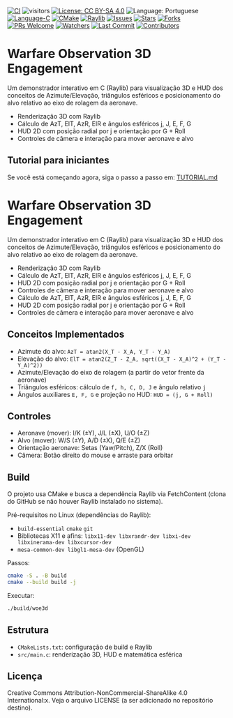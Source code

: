 [![CI](https://github.com/ArvoreDosSaberes/Warfare_Observation_3d_Engagement/actions/workflows/ci.yml/badge.svg)](https://github.com/ArvoreDosSaberes/Warfare_Observation_3d_Engagement/actions/workflows/ci.yml)
![visitors](https://visitor-badge.laobi.icu/badge?page_id=ArvoreDosSaberes.Warfare_Observation_3d_Engagement)
[![License: CC BY-SA 4.0](https://img.shields.io/badge/License-CC_BY--SA_4.0-blue.svg)](https://creativecommons.org/licenses/by-sa/4.0/)
![Language: Portuguese](https://img.shields.io/badge/Language-Portuguese-brightgreen.svg)
[![Language-C](https://img.shields.io/badge/language-C-blue.svg)](https://en.wikipedia.org/wiki/C_(programming_language))
[![CMake](https://img.shields.io/badge/build-CMake-informational.svg)](https://cmake.org/)
[![Raylib](https://img.shields.io/badge/graphics-raylib-2ea44f.svg)](https://www.raylib.com/)
[![Issues](https://img.shields.io/github/issues/ArvoreDosSaberes/Warfare_Observation_3d_Engagement.svg)](https://github.com/ArvoreDosSaberes/Warfare_Observation_3d_Engagement/issues)
[![Stars](https://img.shields.io/github/stars/ArvoreDosSaberes/Warfare_Observation_3d_Engagement.svg)](https://github.com/ArvoreDosSaberes/Warfare_Observation_3d_Engagement/stargazers)
[![Forks](https://img.shields.io/github/forks/ArvoreDosSaberes/Warfare_Observation_3d_Engagement.svg)](https://github.com/ArvoreDosSaberes/Warfare_Observation_3d_Engagement/network/members)
[![PRs Welcome](https://img.shields.io/badge/PRs-welcome-brightgreen.svg)](https://makeapullrequest.com)
[![Watchers](https://img.shields.io/github/watchers/ArvoreDosSaberes/Warfare_Observation_3d_Engagement)](https://github.com/ArvoreDosSaberes/Warfare_Observation_3d_Engagement/watchers)
[![Last Commit](https://img.shields.io/github/last-commit/ArvoreDosSaberes/Warfare_Observation_3d_Engagement)](https://github.com/ArvoreDosSaberes/Warfare_Observation_3d_Engagement/commits)
[![Contributors](https://img.shields.io/github/contributors/ArvoreDosSaberes/Warfare_Observation_3d_Engagement)](https://github.com/ArvoreDosSaberes/Warfare_Observation_3d_Engagement/graphs/contributors)

# Warfare Observation 3D Engagement

Um demonstrador interativo em C (Raylib) para visualização 3D e HUD dos conceitos de Azimute/Elevação, triângulos esféricos e posicionamento do alvo relativo ao eixo de rolagem da aeronave.

 - Renderização 3D com Raylib
 - Cálculo de AzT, ElT, AzR, ElR e ângulos esféricos j, J, E, F, G
 - HUD 2D com posição radial por j e orientação por G + Roll
 - Controles de câmera e interação para mover aeronave e alvo

## Tutorial para iniciantes

Se você está começando agora, siga o passo a passo em: [TUTORIAL.md](TUTORIAL.md)

# Warfare Observation 3D Engagement

Um demonstrador interativo em C (Raylib) para visualização 3D e HUD dos conceitos de Azimute/Elevação, triângulos esféricos e posicionamento do alvo relativo ao eixo de rolagem da aeronave.

 - Renderização 3D com Raylib
 - Cálculo de AzT, ElT, AzR, ElR e ângulos esféricos j, J, E, F, G
 - HUD 2D com posição radial por j e orientação por G + Roll
 - Controles de câmera e interação para mover aeronave e alvo
- Cálculo de AzT, ElT, AzR, ElR e ângulos esféricos j, J, E, F, G
- HUD 2D com posição radial por j e orientação por G + Roll
- Controles de câmera e interação para mover aeronave e alvo

## Conceitos Implementados

- Azimute do alvo: `AzT = atan2(X_T - X_A, Y_T - Y_A)`
- Elevação do alvo: `ElT = atan2(Z_T - Z_A, sqrt((X_T - X_A)^2 + (Y_T - Y_A)^2))`
- Azimute/Elevação do eixo de rolagem (a partir do vetor frente da aeronave)
- Triângulos esféricos: cálculo de `f, h, C, D, J` e ângulo relativo `j`
- Ângulos auxiliares `E, F, G` e projeção no HUD: `HUD = (j, G + Roll)`

## Controles

- Aeronave (mover): I/K (±Y), J/L (±X), U/O (±Z)
- Alvo (mover): W/S (±Y), A/D (±X), Q/E (±Z)
- Orientação aeronave: Setas (Yaw/Pitch), Z/X (Roll)
- Câmera: Botão direito do mouse e arraste para orbitar

## Build

O projeto usa CMake e busca a dependência Raylib via FetchContent (clona do GitHub se não houver Raylib instalado no sistema).

Pré-requisitos no Linux (dependências do Raylib):
- `build-essential` `cmake` `git`
- Bibliotecas X11 e afins: `libx11-dev libxrandr-dev libxi-dev libxinerama-dev libxcursor-dev`
- `mesa-common-dev libgl1-mesa-dev` (OpenGL)

Passos:

```bash
cmake -S . -B build
cmake --build build -j
```

Executar:

```bash
./build/woe3d
```

## Estrutura

- `CMakeLists.txt`: configuração de build e Raylib
- `src/main.c`: renderização 3D, HUD e matemática esférica

## Licença

Creative Commons Attribution-NonCommercial-ShareAlike 4.0 International:x. Veja o arquivo LICENSE (a ser adicionado no repositório destino).
